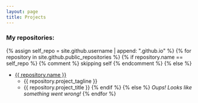 ```yaml
---
layout: page
title: Projects
---
```


### My repositories:
{% assign self_repo = site.github.username | append: ".github.io" %}
{% for repository in site.github.public_repositories %}
  {% if repository.name == self_repo %}
    {% comment %} skipping self {% endcomment %}
  {% else %}
* <a href="{{ repository.html_url }}">{{ repository.name }}</a>
    - {{ repository.project_tagline }}
    - {{ repository.project_title }}
  {% endif %}
{% else %}
*Oups! Looks like something went wrong!*
{% endfor %}

